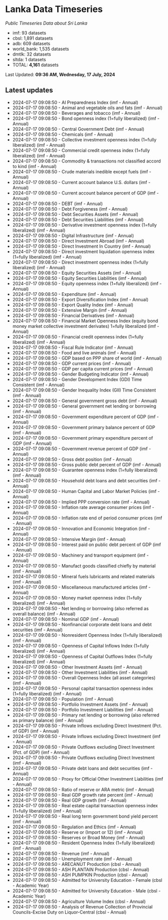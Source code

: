 # Lanka Data Timeseries
*Public Timeseries Data about Sri Lanka*

* imf: 93 datasets
* cbsl: 1,891 datasets
* adb: 609 datasets
* world_bank: 1,535 datasets
* dmtlk: 32 datasets
* sltda: 1 datasets
* TOTAL: **4,161** datasets

Last Updated: **09:36 AM, Wednesday, 17 July, 2024**

## Latest updates

* 2024-07-17 09:08:50 - AI Preparedness Index (imf - Annual)
* 2024-07-17 09:08:50 - Animal and vegetable oils and fats (imf - Annual)
* 2024-07-17 09:08:50 - Beverages and tobacco (imf - Annual)
* 2024-07-17 09:08:50 - Bond openness index (1=fully liberalized) (imf - Annual)
* 2024-07-17 09:08:50 - Central Government Debt (imf - Annual)
* 2024-07-17 09:08:50 - Chemicals (imf - Annual)
* 2024-07-17 09:08:50 - Collective investment openness index (1=fully liberalized) (imf - Annual)
* 2024-07-17 09:08:50 - Commercial credit openness index (1=fully liberalized) (imf - Annual)
* 2024-07-17 09:08:50 - Commodity & transactions not classified accord to kind (imf - Annual)
* 2024-07-17 09:08:50 - Crude materials inedible except fuels (imf - Annual)
* 2024-07-17 09:08:50 - Current account balance U.S. dollars (imf - Annual)
* 2024-07-17 09:08:50 - Current account balance percent of GDP (imf - Annual)
* 2024-07-17 09:08:50 - DEBT (imf - Annual)
* 2024-07-17 09:08:50 - Debt Forgiveness (imf - Annual)
* 2024-07-17 09:08:50 - Debt Securities Assets (imf - Annual)
* 2024-07-17 09:08:50 - Debt Securities Liabilities (imf - Annual)
* 2024-07-17 09:08:50 - Derivative investment openness index (1=fully liberalized) (imf - Annual)
* 2024-07-17 09:08:50 - Digital Infrastructure (imf - Annual)
* 2024-07-17 09:08:50 - Direct Investment Abroad (imf - Annual)
* 2024-07-17 09:08:50 - Direct Investment In Country (imf - Annual)
* 2024-07-17 09:08:50 - Direct investment liquidation openness index (1=fully liberalized) (imf - Annual)
* 2024-07-17 09:08:50 - Direct investment openness index (1=fully liberalized) (imf - Annual)
* 2024-07-17 09:08:50 - Equity Securities Assets (imf - Annual)
* 2024-07-17 09:08:50 - Equity Securities Liabilities (imf - Annual)
* 2024-07-17 09:08:50 - Equity openness index (1=fully liberalized) (imf - Annual)
* 2024-07-17 09:08:50 - Expenditure (imf - Annual)
* 2024-07-17 09:08:50 - Export Diversification Index (imf - Annual)
* 2024-07-17 09:08:50 - Export Quality Index (imf - Annual)
* 2024-07-17 09:08:50 - Extensive Margin (imf - Annual)
* 2024-07-17 09:08:50 - Financial Derivatives (imf - Annual)
* 2024-07-17 09:08:50 - Financial Market Openness Index (equity bond money market collective investment derivates) 1=fully liberalized (imf - Annual)
* 2024-07-17 09:08:50 - Financial credit openness index (1=fully liberalized) (imf - Annual)
* 2024-07-17 09:08:50 - Fiscal Rule Indicator (imf - Annual)
* 2024-07-17 09:08:50 - Food and live animals (imf - Annual)
* 2024-07-17 09:08:50 - GDP based on PPP share of world (imf - Annual)
* 2024-07-17 09:08:50 - GDP current prices (imf - Annual)
* 2024-07-17 09:08:50 - GDP per capita current prices (imf - Annual)
* 2024-07-17 09:08:50 - Gender Budgeting Indicator (imf - Annual)
* 2024-07-17 09:08:50 - Gender Development Index (GDI) Time Consistent (imf - Annual)
* 2024-07-17 09:08:50 - Gender Inequality Index (GII) Time Consistent (imf - Annual)
* 2024-07-17 09:08:50 - General government gross debt (imf - Annual)
* 2024-07-17 09:08:50 - General government net lending or borrowing (imf - Annual)
* 2024-07-17 09:08:50 - Government expenditure percent of GDP (imf - Annual)
* 2024-07-17 09:08:50 - Government primary balance percent of GDP (imf - Annual)
* 2024-07-17 09:08:50 - Government primary expenditure percent of GDP (imf - Annual)
* 2024-07-17 09:08:50 - Government revenue percent of GDP (imf - Annual)
* 2024-07-17 09:08:50 - Gross debt position (imf - Annual)
* 2024-07-17 09:08:50 - Gross public debt percent of GDP (imf - Annual)
* 2024-07-17 09:08:50 - Guarantee openness index (1=fully liberalized) (imf - Annual)
* 2024-07-17 09:08:50 - Household debt loans and debt securities (imf - Annual)
* 2024-07-17 09:08:50 - Human Capital and Labor Market Policies (imf - Annual)
* 2024-07-17 09:08:50 - Implied PPP conversion rate (imf - Annual)
* 2024-07-17 09:08:50 - Inflation rate average consumer prices (imf - Annual)
* 2024-07-17 09:08:50 - Inflation rate end of period consumer prices (imf - Annual)
* 2024-07-17 09:08:50 - Innovation and Economic Integration (imf - Annual)
* 2024-07-17 09:08:50 - Intensive Margin (imf - Annual)
* 2024-07-17 09:08:50 - Interest paid on public debt percent of GDP (imf - Annual)
* 2024-07-17 09:08:50 - Machinery and transport equipment (imf - Annual)
* 2024-07-17 09:08:50 - Manufact goods classified chiefly by material (imf - Annual)
* 2024-07-17 09:08:50 - Mineral fuels lubricants and related materials (imf - Annual)
* 2024-07-17 09:08:50 - Miscellaneous manufactured articles (imf - Annual)
* 2024-07-17 09:08:50 - Money market openness index (1=fully liberalized) (imf - Annual)
* 2024-07-17 09:08:50 - Net lending or borrowing (also referred as overall balance) (imf - Annual)
* 2024-07-17 09:08:50 - Nominal GDP (imf - Annual)
* 2024-07-17 09:08:50 - Nonfinancial corporate debt loans and debt securities (imf - Annual)
* 2024-07-17 09:08:50 - Nonresident Openness Index (1=fully liberalized) (imf - Annual)
* 2024-07-17 09:08:50 - Openness of Capital Inflows Index (1=fully liberalized) (imf - Annual)
* 2024-07-17 09:08:50 - Openness of Capital Outflows Index (1=fully liberalized) (imf - Annual)
* 2024-07-17 09:08:50 - Other Investment Assets (imf - Annual)
* 2024-07-17 09:08:50 - Other Investment Liabilities (imf - Annual)
* 2024-07-17 09:08:50 - Overall Openness Index (all asset categories) (imf - Annual)
* 2024-07-17 09:08:50 - Personal capital transaction openness index (1=fully liberalized) (imf - Annual)
* 2024-07-17 09:08:50 - Population (imf - Annual)
* 2024-07-17 09:08:50 - Portfolio Investment Assets (imf - Annual)
* 2024-07-17 09:08:50 - Portfolio Investment Liabilities (imf - Annual)
* 2024-07-17 09:08:50 - Primary net lending or borrowing (also referred as primary balance) (imf - Annual)
* 2024-07-17 09:08:50 - Private Inflows excluding Direct Investment (Pct. of GDP) (imf - Annual)
* 2024-07-17 09:08:50 - Private Inflows excluding Direct Investment (imf - Annual)
* 2024-07-17 09:08:50 - Private Outflows excluding Direct Investment (Pct. of GDP) (imf - Annual)
* 2024-07-17 09:08:50 - Private Outflows excluding Direct Investment (imf - Annual)
* 2024-07-17 09:08:50 - Private debt loans and debt securities (imf - Annual)
* 2024-07-17 09:08:50 - Proxy for Official Other Investment Liabilities (imf - Annual)
* 2024-07-17 09:08:50 - Ratio of reserve or ARA metric (imf - Annual)
* 2024-07-17 09:08:50 - Real GDP growth rate percent (imf - Annual)
* 2024-07-17 09:08:50 - Real GDP growth (imf - Annual)
* 2024-07-17 09:08:50 - Real estate capital transaction openness index (1=fully liberalized) (imf - Annual)
* 2024-07-17 09:08:50 - Real long term government bond yield percent (imf - Annual)
* 2024-07-17 09:08:50 - Regulation and Ethics (imf - Annual)
* 2024-07-17 09:08:50 - Reserve or (Import or 12) (imf - Annual)
* 2024-07-17 09:08:50 - Reserves or Broad Money (imf - Annual)
* 2024-07-17 09:08:50 - Resident Openness Index (1=fully liberalized) (imf - Annual)
* 2024-07-17 09:08:50 - Revenue (imf - Annual)
* 2024-07-17 09:08:50 - Unemployment rate (imf - Annual)
* 2024-07-17 09:08:50 - ARECANUT Production (cbsl - Annual)
* 2024-07-17 09:08:50 - ASH PLANTAIN Production (cbsl - Annual)
* 2024-07-17 09:08:50 - ASH PUMPKIN Production (cbsl - Annual)
* 2024-07-17 09:08:50 - Admitted for University Education - Female (cbsl - Academic Year)
* 2024-07-17 09:08:50 - Admitted for University Education - Male (cbsl - Academic Year)
* 2024-07-17 09:08:50 - Agriculture Volume Index (cbsl - Annual)
* 2024-07-17 09:08:50 - Analysis of Revenue Collection of Provincial Councils-Excise Duty on Liquor-Central (cbsl - Annual)